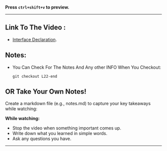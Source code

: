 **Press `ctrl+shift+v` to preview.**

---

## Link To The Video :

- [Interface Declaration](https://www.youtube.com/watch?v=qopmfZ30_TQ&list=PLDoPjvoNmBAy532K9M_fjiAmrJ0gkCyLJ&index=22).

## Notes:

- You Can Check For The Notes And Any other INFO When You Checkout:

  ```git
  git checkout L22-end
  ```

## OR Take Your Own Notes!

Create a markdown file (e.g., notes.md) to capture your key takeaways while watching:

**While watching:**

- Stop the video when something important comes up.
- Write down what you learned in simple words.
- Ask any questions you have.

---